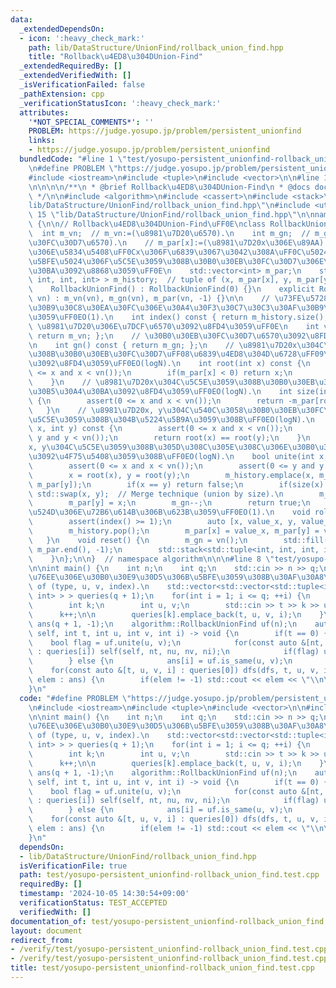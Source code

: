 ```yaml
---
data:
  _extendedDependsOn:
  - icon: ':heavy_check_mark:'
    path: lib/DataStructure/UnionFind/rollback_union_find.hpp
    title: "Rollback\u4ED8\u304DUnion-Find"
  _extendedRequiredBy: []
  _extendedVerifiedWith: []
  _isVerificationFailed: false
  _pathExtension: cpp
  _verificationStatusIcon: ':heavy_check_mark:'
  attributes:
    '*NOT_SPECIAL_COMMENTS*': ''
    PROBLEM: https://judge.yosupo.jp/problem/persistent_unionfind
    links:
    - https://judge.yosupo.jp/problem/persistent_unionfind
  bundledCode: "#line 1 \"test/yosupo-persistent_unionfind-rollback_union_find.test.cpp\"\
    \n#define PROBLEM \"https://judge.yosupo.jp/problem/persistent_unionfind\"\n\n\
    #include <iostream>\n#include <tuple>\n#include <vector>\n\n#line 1 \"lib/DataStructure/UnionFind/rollback_union_find.hpp\"\
    \n\n\n\n/**\n * @brief Rollback\u4ED8\u304DUnion-Find\n * @docs docs/DataStructure/UnionFind/rollback_union_find.md\n\
    \ */\n\n#include <algorithm>\n#include <cassert>\n#include <stack>\n#line 13 \"\
    lib/DataStructure/UnionFind/rollback_union_find.hpp\"\n#include <utility>\n#line\
    \ 15 \"lib/DataStructure/UnionFind/rollback_union_find.hpp\"\n\nnamespace algorithm\
    \ {\n\n// Rollback\u4ED8\u304DUnion-Find\uFF0E\nclass RollbackUnionFind {\n  \
    \  int m_vn;  // m_vn:=(\u8981\u7D20\u6570).\n    int m_gn;  // m_gn:=(\u30B0\u30EB\
    \u30FC\u30D7\u6570).\n    // m_par[x]:=(\u8981\u7D20x\u306E\u89AA). 0\u672A\u6E80\
    \u306E\u5834\u5408\uFF0Cx\u306F\u6839\u3067\u3042\u308A\uFF0C\u5024\u306E\u7D76\
    \u5BFE\u5024\u306F\u5C5E\u3059\u308B\u30B0\u30EB\u30FC\u30D7\u306E\u30B5\u30A4\
    \u30BA\u3092\u8868\u3059\uFF0E\n    std::vector<int> m_par;\n    std::stack<std::tuple<int,\
    \ int, int, int> > m_history;  // tuple of (x, m_par[x], y, m_par[y]).\n\npublic:\n\
    \    RollbackUnionFind() : RollbackUnionFind(0) {}\n    explicit RollbackUnionFind(size_t\
    \ vn) : m_vn(vn), m_gn(vn), m_par(vn, -1) {}\n\n    // \u73FE\u5728\u306E\u30D2\
    \u30B9\u30C8\u30EA\u30FC\u306E\u30A4\u30F3\u30C7\u30C3\u30AF\u30B9\u3092\u8FD4\
    \u3059\uFF0EO(1).\n    int index() const { return m_history.size(); }\n    //\
    \ \u8981\u7D20\u306E\u7DCF\u6570\u3092\u8FD4\u3059\uFF0E\n    int vn() const {\
    \ return m_vn; };\n    // \u30B0\u30EB\u30FC\u30D7\u6570\u3092\u8FD4\u3059\uFF0E\
    \n    int gn() const { return m_gn; };\n    // \u8981\u7D20x\u304C\u5C5E\u3059\
    \u308B\u30B0\u30EB\u30FC\u30D7\uFF08\u6839\u4ED8\u304D\u6728\uFF09\u306E\u6839\
    \u3092\u8FD4\u3059\uFF0EO(logN).\n    int root(int x) const {\n        assert(0\
    \ <= x and x < vn());\n        if(m_par[x] < 0) return x;\n        return root(m_par[x]);\n\
    \    }\n    // \u8981\u7D20x\u304C\u5C5E\u3059\u308B\u30B0\u30EB\u30FC\u30D7\u306E\
    \u30B5\u30A4\u30BA\u3092\u8FD4\u3059\uFF0EO(logN).\n    int size(int x) const\
    \ {\n        assert(0 <= x and x < vn());\n        return -m_par[root(x)];\n \
    \   }\n    // \u8981\u7D20x, y\u304C\u540C\u3058\u30B0\u30EB\u30FC\u30D7\u306B\
    \u5C5E\u3059\u308B\u304B\u5224\u5B9A\u3059\u308B\uFF0EO(logN).\n    bool is_same(int\
    \ x, int y) const {\n        assert(0 <= x and x < vn());\n        assert(0 <=\
    \ y and y < vn());\n        return root(x) == root(y);\n    }\n    // \u8981\u7D20\
    x, y\u304C\u5C5E\u3059\u308B\u305D\u308C\u305E\u308C\u306E\u30B0\u30EB\u30FC\u30D7\
    \u3092\u4F75\u5408\u3059\u308B\uFF0EO(logN).\n    bool unite(int x, int y) {\n\
    \        assert(0 <= x and x < vn());\n        assert(0 <= y and y < vn());\n\
    \        x = root(x), y = root(y);\n        m_history.emplace(x, m_par[x], y,\
    \ m_par[y]);\n        if(x == y) return false;\n        if(size(x) < size(y))\
    \ std::swap(x, y);  // Merge technique (union by size).\n        m_par[x] += m_par[y];\n\
    \        m_par[y] = x;\n        m_gn--;\n        return true;\n    }\n    // \u76F4\
    \u524D\u306E\u72B6\u614B\u306B\u623B\u3059\uFF0EO(1).\n    void rollback() {\n\
    \        assert(index() >= 1);\n        auto [x, value_x, y, value_y] = m_history.top();\n\
    \        m_history.pop();\n        m_par[x] = value_x, m_par[y] = value_y;\n \
    \   }\n    void reset() {\n        m_gn = vn();\n        std::fill(m_par.begin(),\
    \ m_par.end(), -1);\n        std::stack<std::tuple<int, int, int, int> >().swap(m_history);\n\
    \    }\n};\n\n}  // namespace algorithm\n\n\n#line 8 \"test/yosupo-persistent_unionfind-rollback_union_find.test.cpp\"\
    \n\nint main() {\n    int n;\n    int q;\n    std::cin >> n >> q;\n\n    // queries[k]:=(k\u756A\
    \u76EE\u306E\u30B0\u30E9\u30D5\u306B\u5BFE\u3059\u308B\u30AF\u30A8\u30EA). tuple\
    \ of (type, u, v, index).\n    std::vector<std::vector<std::tuple<int, int, int,\
    \ int> > > queries(q + 1);\n    for(int i = 1; i <= q; ++i) {\n        int t;\n\
    \        int k;\n        int u, v;\n        std::cin >> t >> k >> u >> v;\n  \
    \      k++;\n\n        queries[k].emplace_back(t, u, v, i);\n    }\n\n    std::vector<int>\
    \ ans(q + 1, -1);\n    algorithm::RollbackUnionFind uf(n);\n    auto dfs = [&](auto\
    \ self, int t, int u, int v, int i) -> void {\n        if(t == 0) {\n        \
    \    bool flag = uf.unite(u, v);\n            for(const auto &[nt, nu, nv, ni]\
    \ : queries[i]) self(self, nt, nu, nv, ni);\n            if(flag) uf.rollback();\n\
    \        } else {\n            ans[i] = uf.is_same(u, v);\n        }\n    };\n\
    \    for(const auto &[t, u, v, i] : queries[0]) dfs(dfs, t, u, v, i);\n\n    for(auto\
    \ elem : ans) {\n        if(elem != -1) std::cout << elem << \"\\n\";\n    }\n\
    }\n"
  code: "#define PROBLEM \"https://judge.yosupo.jp/problem/persistent_unionfind\"\n\
    \n#include <iostream>\n#include <tuple>\n#include <vector>\n\n#include \"../lib/DataStructure/UnionFind/rollback_union_find.hpp\"\
    \n\nint main() {\n    int n;\n    int q;\n    std::cin >> n >> q;\n\n    // queries[k]:=(k\u756A\
    \u76EE\u306E\u30B0\u30E9\u30D5\u306B\u5BFE\u3059\u308B\u30AF\u30A8\u30EA). tuple\
    \ of (type, u, v, index).\n    std::vector<std::vector<std::tuple<int, int, int,\
    \ int> > > queries(q + 1);\n    for(int i = 1; i <= q; ++i) {\n        int t;\n\
    \        int k;\n        int u, v;\n        std::cin >> t >> k >> u >> v;\n  \
    \      k++;\n\n        queries[k].emplace_back(t, u, v, i);\n    }\n\n    std::vector<int>\
    \ ans(q + 1, -1);\n    algorithm::RollbackUnionFind uf(n);\n    auto dfs = [&](auto\
    \ self, int t, int u, int v, int i) -> void {\n        if(t == 0) {\n        \
    \    bool flag = uf.unite(u, v);\n            for(const auto &[nt, nu, nv, ni]\
    \ : queries[i]) self(self, nt, nu, nv, ni);\n            if(flag) uf.rollback();\n\
    \        } else {\n            ans[i] = uf.is_same(u, v);\n        }\n    };\n\
    \    for(const auto &[t, u, v, i] : queries[0]) dfs(dfs, t, u, v, i);\n\n    for(auto\
    \ elem : ans) {\n        if(elem != -1) std::cout << elem << \"\\n\";\n    }\n\
    }\n"
  dependsOn:
  - lib/DataStructure/UnionFind/rollback_union_find.hpp
  isVerificationFile: true
  path: test/yosupo-persistent_unionfind-rollback_union_find.test.cpp
  requiredBy: []
  timestamp: '2024-10-05 14:30:54+09:00'
  verificationStatus: TEST_ACCEPTED
  verifiedWith: []
documentation_of: test/yosupo-persistent_unionfind-rollback_union_find.test.cpp
layout: document
redirect_from:
- /verify/test/yosupo-persistent_unionfind-rollback_union_find.test.cpp
- /verify/test/yosupo-persistent_unionfind-rollback_union_find.test.cpp.html
title: test/yosupo-persistent_unionfind-rollback_union_find.test.cpp
---
```

